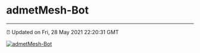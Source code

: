 # admetMesh-Bot
---
⏰ Updated on Fri, 28 May 2021 22:20:31 GMT

[![admetMesh-Bot](https://github.com/kotori-y/admetMesh-bot/actions/workflows/main.yml/badge.svg)](https://github.com/kotori-y/admetMesh-bot/actions/workflows/main.yml)
